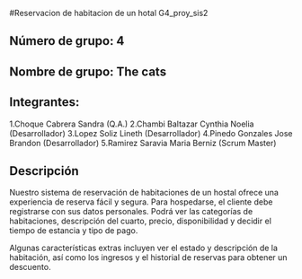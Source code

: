 #Reservacion de habitacion de un hotal G4_proy_sis2


## Número de grupo: 4

## Nombre de grupo: The cats 

## Integrantes:
1.Choque Cabrera Sandra            (Q.A.)
2.Chambi Baltazar Cynthia Noelia   (Desarrollador)
3.Lopez Soliz Lineth               (Desarrollador)
4.Pinedo Gonzales Jose Brandon     (Desarrollador)
5.Ramirez Saravia Maria Berniz     (Scrum Master)

## Descripción
Nuestro sistema de reservación de habitaciones de un hostal ofrece una experiencia de reserva fácil y segura. 
Para hospedarse, el cliente debe registrarse con sus datos personales. 
Podrá ver las categorías de habitaciones, descripción del cuarto, precio, disponibilidad y decidir el tiempo de estancia y tipo de pago.

Algunas características extras incluyen ver el estado y descripción de la habitación, así como los ingresos y el historial de reservas para obtener un descuento.
